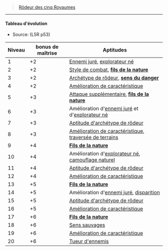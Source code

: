 ﻿---
!GenericItem
Id: l5r_ranger_hd.md#tableau-dévolution
ParentLink: l5r_ranger_hd.md#rôdeur-des-cinq-royaumes
Name: Tableau d'évolution
ParentName: Rôdeur des cinq Royaumes
NameLevel: 4
Source: (L5R p53)
Attributes:
  Name: Tableau d'évolution
  Markdown: >+
    #### <!--Name-->Tableau d'évolution<!--/Name-->


    - Source: <!--Source-->(L5R p53)<!--/Source-->


    |Niveau|bonus de <!--br-->maîtrise|Aptitudes|

    |---|---|---|

    |1|+2|[Ennemi juré](hd_ranger_ennemi_jure.md), <!--br-->[explorateur né](hd_ranger_explorateur_ne.md)|

    |2|+2|[Style de combat](hd_ranger_style_de_combat.md), <!--br-->**[fils de la nature](hd_l5r_ranger_fils_de_la_nature.md)**|

    |3|+2|[Archétype de rôdeur](hd_ranger_archetype_de_rodeur.md), <!--br-->**[sens du danger](hd_l5r_ranger_sens_du_danger.md)**|

    |4|+2|[Amélioration de <!--br-->caractéristique](hd_ranger_amelioration_de_caracteristiques.md)|

    |5|+3|[Attaque supplémentaire](hd_ranger_attaque_supplementaire.md), <!--br-->**[fils de la nature](hd_l5r_ranger_fils_de_la_nature.md)**|

    |6|+3|Amélioration <!--br-->d'[ennemi juré](hd_ranger_ennemi_jure.md) et <!--br-->d'[explorateur né](hd_ranger_explorateur_ne.md)|

    |7|+3|[Aptitude d'archétype <!--br-->de rôdeur](hd_ranger_archetype_de_rodeur.md)|

    |8|+3|[Amélioration de <!--br-->caractéristique](hd_ranger_amelioration_de_caracteristiques.md), <!--br-->[traversée de terrains](#traversée-de-terrains)|

    |9|+4|**[Fils de la nature](hd_l5r_ranger_fils_de_la_nature.md)**|

    |10|+4|Amélioration <!--br-->d'[explorateur né](hd_ranger_explorateur_ne.md), <!--br-->[camouflage naturel](hd_ranger_camouflage_naturel.md)|

    |11|+4|[Aptitude d'archétype <!--br-->de rôdeur](hd_ranger_archetype_de_rodeur.md)|

    |12|+4|[Amélioration de <!--br-->caractéristique](hd_ranger_amelioration_de_caracteristiques.md)|

    |13|+5|**[Fils de la nature](hd_l5r_ranger_fils_de_la_nature.md)**|

    |14|+5|Amélioration d'[ennemi juré](hd_ranger_ennemi_jure.md), <!--br-->[disparition](hd_ranger_disparition.md)|

    |15|+5|[Aptitude d'archétype <!--br-->de rôdeur](hd_ranger_archetype_de_rodeur.md)|

    |16|+5|[Amélioration de <!--br-->caractéristique](hd_ranger_amelioration_de_caracteristiques.md)|

    |17|+6|**[Fils de la nature](hd_l5r_ranger_fils_de_la_nature.md)**|

    |18|+6|[Sens sauvages](hd_ranger_sens_sauvages.md)|

    |19|+6|[Amélioration de <!--br-->caractéristique](hd_ranger_amelioration_de_caracteristiques.md)|

    |20|+6|[Tueur d'ennemis](hd_ranger_tueur_dennemis.md)|

  Source: (L5R p53)
AttributesDictionary: >+
  Name: Tableau d'évolution

  Markdown: >+

    #### <!--Name-->Tableau d'évolution<!--/Name-->





    - Source: <!--Source-->(L5R p53)<!--/Source-->





    |Niveau|bonus de <!--br-->maîtrise|Aptitudes|



    |---|---|---|



    |1|+2|[Ennemi juré](hd_ranger_ennemi_jure.md), <!--br-->[explorateur né](hd_ranger_explorateur_ne.md)|



    |2|+2|[Style de combat](hd_ranger_style_de_combat.md), <!--br-->**[fils de la nature](hd_l5r_ranger_fils_de_la_nature.md)**|



    |3|+2|[Archétype de rôdeur](hd_ranger_archetype_de_rodeur.md), <!--br-->**[sens du danger](hd_l5r_ranger_sens_du_danger.md)**|



    |4|+2|[Amélioration de <!--br-->caractéristique](hd_ranger_amelioration_de_caracteristiques.md)|



    |5|+3|[Attaque supplémentaire](hd_ranger_attaque_supplementaire.md), <!--br-->**[fils de la nature](hd_l5r_ranger_fils_de_la_nature.md)**|



    |6|+3|Amélioration <!--br-->d'[ennemi juré](hd_ranger_ennemi_jure.md) et <!--br-->d'[explorateur né](hd_ranger_explorateur_ne.md)|



    |7|+3|[Aptitude d'archétype <!--br-->de rôdeur](hd_ranger_archetype_de_rodeur.md)|



    |8|+3|[Amélioration de <!--br-->caractéristique](hd_ranger_amelioration_de_caracteristiques.md), <!--br-->[traversée de terrains](#traversée-de-terrains)|



    |9|+4|**[Fils de la nature](hd_l5r_ranger_fils_de_la_nature.md)**|



    |10|+4|Amélioration <!--br-->d'[explorateur né](hd_ranger_explorateur_ne.md), <!--br-->[camouflage naturel](hd_ranger_camouflage_naturel.md)|



    |11|+4|[Aptitude d'archétype <!--br-->de rôdeur](hd_ranger_archetype_de_rodeur.md)|



    |12|+4|[Amélioration de <!--br-->caractéristique](hd_ranger_amelioration_de_caracteristiques.md)|



    |13|+5|**[Fils de la nature](hd_l5r_ranger_fils_de_la_nature.md)**|



    |14|+5|Amélioration d'[ennemi juré](hd_ranger_ennemi_jure.md), <!--br-->[disparition](hd_ranger_disparition.md)|



    |15|+5|[Aptitude d'archétype <!--br-->de rôdeur](hd_ranger_archetype_de_rodeur.md)|



    |16|+5|[Amélioration de <!--br-->caractéristique](hd_ranger_amelioration_de_caracteristiques.md)|



    |17|+6|**[Fils de la nature](hd_l5r_ranger_fils_de_la_nature.md)**|



    |18|+6|[Sens sauvages](hd_ranger_sens_sauvages.md)|



    |19|+6|[Amélioration de <!--br-->caractéristique](hd_ranger_amelioration_de_caracteristiques.md)|



    |20|+6|[Tueur d'ennemis](hd_ranger_tueur_dennemis.md)|



  Source: (L5R p53)

---
> [Rôdeur des cinq Royaumes](hd_l5r_ranger.md)

---

#### Tableau d'évolution

- Source: (L5R p53)

|Niveau|bonus de maîtrise|Aptitudes|
|---|---|---|
|1|+2|[Ennemi juré](hd_ranger_ennemi_jure.md), [explorateur né](hd_ranger_explorateur_ne.md)|
|2|+2|[Style de combat](hd_ranger_style_de_combat.md), **[fils de la nature](hd_l5r_ranger_fils_de_la_nature.md)**|
|3|+2|[Archétype de rôdeur](hd_ranger_archetype_de_rodeur.md), **[sens du danger](hd_l5r_ranger_sens_du_danger.md)**|
|4|+2|[Amélioration de caractéristique](hd_ranger_amelioration_de_caracteristiques.md)|
|5|+3|[Attaque supplémentaire](hd_ranger_attaque_supplementaire.md), **[fils de la nature](hd_l5r_ranger_fils_de_la_nature.md)**|
|6|+3|Amélioration d'[ennemi juré](hd_ranger_ennemi_jure.md) et d'[explorateur né](hd_ranger_explorateur_ne.md)|
|7|+3|[Aptitude d'archétype de rôdeur](hd_ranger_archetype_de_rodeur.md)|
|8|+3|[Amélioration de caractéristique](hd_ranger_amelioration_de_caracteristiques.md), [traversée de terrains](#traversée-de-terrains)|
|9|+4|**[Fils de la nature](hd_l5r_ranger_fils_de_la_nature.md)**|
|10|+4|Amélioration d'[explorateur né](hd_ranger_explorateur_ne.md), [camouflage naturel](hd_ranger_camouflage_naturel.md)|
|11|+4|[Aptitude d'archétype de rôdeur](hd_ranger_archetype_de_rodeur.md)|
|12|+4|[Amélioration de caractéristique](hd_ranger_amelioration_de_caracteristiques.md)|
|13|+5|**[Fils de la nature](hd_l5r_ranger_fils_de_la_nature.md)**|
|14|+5|Amélioration d'[ennemi juré](hd_ranger_ennemi_jure.md), [disparition](hd_ranger_disparition.md)|
|15|+5|[Aptitude d'archétype de rôdeur](hd_ranger_archetype_de_rodeur.md)|
|16|+5|[Amélioration de caractéristique](hd_ranger_amelioration_de_caracteristiques.md)|
|17|+6|**[Fils de la nature](hd_l5r_ranger_fils_de_la_nature.md)**|
|18|+6|[Sens sauvages](hd_ranger_sens_sauvages.md)|
|19|+6|[Amélioration de caractéristique](hd_ranger_amelioration_de_caracteristiques.md)|
|20|+6|[Tueur d'ennemis](hd_ranger_tueur_dennemis.md)|

